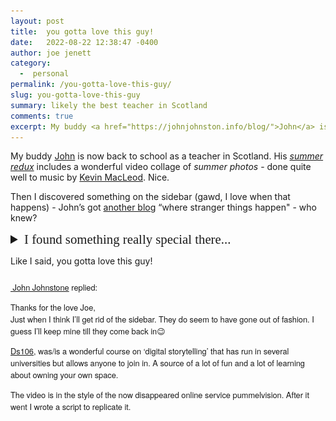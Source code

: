 ```yaml
---
layout: post
title:  you gotta love this guy!
date:   2022-08-22 12:38:47 -0400
author: joe jenett
category:
  -  personal
permalink: /you-gotta-love-this-guy/
slug: you-gotta-love-this-guy
summary: likely the best teacher in Scotland
comments: true
excerpt: My buddy <a href="https://johnjohnston.info/blog/">John</a> is now back to school as a teacher in Scotland. His <a title="Back to School Tomorrow  Back to School Tomorrow" href="https://johnjohnston.info/blog/back-to-school-tomorrow/"><em>summer redux</em></a> includes a wonderful video collage of <em>summer photos</em> - done quite well to music by <a title="incompetech – Music and also Graph Paper" href="https://incompetech.com/">Kevin MacLeod</a>. Nice... (<a href="https://simply.jenett.org/you-gotta-love-this-guy/">more</a>)
---
```

<p>My buddy <a href="https://johnjohnston.info/blog/">John</a> is now back to school as a teacher in Scotland. His <a title="Back to School Tomorrow  Back to School Tomorrow" href="https://johnjohnston.info/blog/back-to-school-tomorrow/"><em>summer redux</em></a> includes a wonderful video collage of <em>summer photos</em> - done quite well to music by <a title="incompetech – Music and also Graph Paper" href="https://incompetech.com/">Kevin MacLeod</a>. Nice.
</p>
<p>
Then I discovered something on the sidebar (gawd, I love when that happens) - John’s got <a title="106 drop in - it even has Wiggle Gifs!" href="https://johnjohnston.info/106/">another blog</a>  “where stranger things happen" - who knew?
</p>
<p>
<details>
<summary style="font-family:'eb_garamondregular',Georgia,Times,serif;font-size:1.3rem;">I found something really special there...</summary>
<img src="/images/iamTalkyTina.gif" alt="" style="border:3px solid #000;margin 6px 0;" />
<figcaption>This work is licensed under a <a href="http://creativecommons.org/licenses/by/2.5/scotland/">Creative Commons Attribution 2.5 UK: Scotland License</a></figcaption>
</details>
</p>
<p>Like I said, you gotta love this guy!</p>

<div style="margin:24px 0;">

<p style="font-family: 'Helvetica Neue',Helvetica,Arial,sans-serif;font-size:.8rem;"><a href="https://johnjohnston.info/blog/thanks-for-the-love-joe/"><img src="https://secure.gravatar.com/avatar/6af1df804358e928344788af8aaca6e4?s=90&d=mm&r=g" alt="" width="48"> John Johnstone</a> replied:
</p>
<p style="font-family: 'Helvetica Neue',Helvetica,Arial,sans-serif;font-size:.8rem;">Thanks for the love Joe,<br />
Just when I think I’ll get rid of the sidebar. They do seem to have gone out of fashion. I guess I’ll keep mine till they come back in😉
</p>
<p style="font-family: 'Helvetica Neue',Helvetica,Arial,sans-serif;font-size:.8rem;"><a href="http://ds106.us/">Ds106</a>, was/is a wonderful course on ‘digital storytelling’ that has run in several universities but allows anyone to join in. A source of a lot of fun and a lot of learning about owning your own space.
</p>
<p style="font-family: 'Helvetica Neue',Helvetica,Arial,sans-serif;font-size:.8rem;">
	The video is in the style of the now disappeared online service pummelvision. After it went I wrote a script to replicate it.
</p>


</div>

<a href="https://brid.gy/publish/twitter"></a>
<data class="p-bridgy-omit-link" value="false"></data>